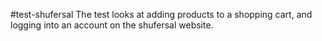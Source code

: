 #test-shufersal
The test looks at adding products to a shopping cart, and logging into an account on the shufersal website.


